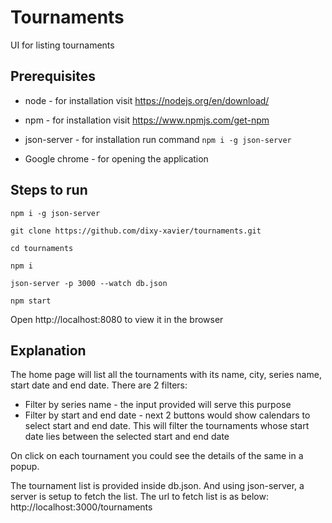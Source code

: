 # Tournaments
UI for listing tournaments

## Prerequisites
* node - for installation visit https://nodejs.org/en/download/

* npm - for installation visit https://www.npmjs.com/get-npm

* json-server - for installation run command `npm i -g json-server`

* Google chrome - for opening the application

## Steps to run
`npm i -g json-server`

`git clone https://github.com/dixy-xavier/tournaments.git`

`cd tournaments`

`npm i`

`json-server -p 3000 --watch db.json`

`npm start`

Open http://localhost:8080 to view it in the browser


## Explanation
The home page will list all the tournaments with its name, city, series name, start date and end date.
There are 2 filters:
* Filter by series name - the input provided will serve this purpose
* Filter by start and end date - next 2 buttons would show calendars to select start and end date. This will filter the tournaments whose start date lies between the selected start and end date

On click on each tournament you could see the details of the same in a popup.

The tournament list is provided inside db.json. And using json-server, a server is setup to fetch the list. The url to fetch list is as below:
http://localhost:3000/tournaments
